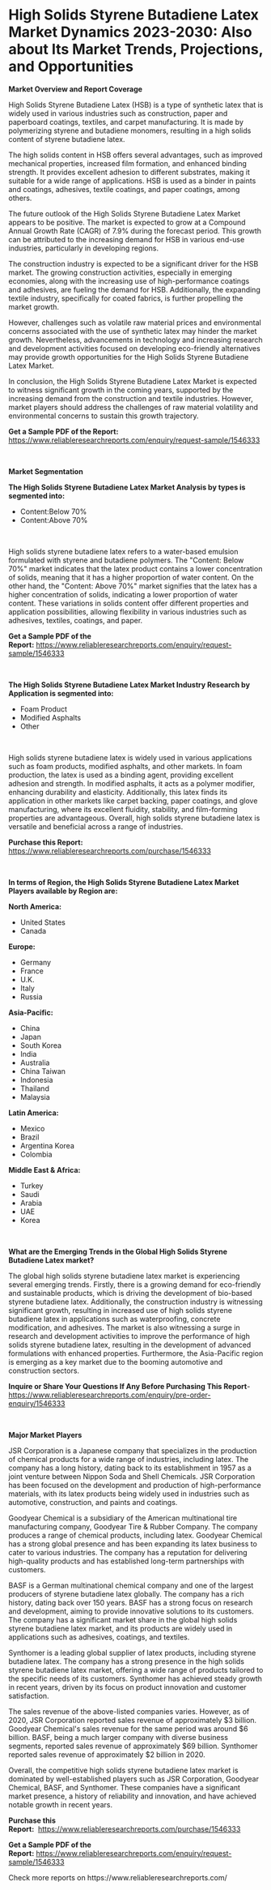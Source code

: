 <p><h1>High Solids Styrene Butadiene Latex Market Dynamics 2023-2030: Also about Its Market Trends, Projections, and Opportunities</h1></p><p><strong>Market Overview and Report Coverage</strong></p>
<p><p>High Solids Styrene Butadiene Latex (HSB) is a type of synthetic latex that is widely used in various industries such as construction, paper and paperboard coatings, textiles, and carpet manufacturing. It is made by polymerizing styrene and butadiene monomers, resulting in a high solids content of styrene butadiene latex.</p><p>The high solids content in HSB offers several advantages, such as improved mechanical properties, increased film formation, and enhanced binding strength. It provides excellent adhesion to different substrates, making it suitable for a wide range of applications. HSB is used as a binder in paints and coatings, adhesives, textile coatings, and paper coatings, among others.</p><p>The future outlook of the High Solids Styrene Butadiene Latex Market appears to be positive. The market is expected to grow at a Compound Annual Growth Rate (CAGR) of 7.9% during the forecast period. This growth can be attributed to the increasing demand for HSB in various end-use industries, particularly in developing regions.</p><p>The construction industry is expected to be a significant driver for the HSB market. The growing construction activities, especially in emerging economies, along with the increasing use of high-performance coatings and adhesives, are fueling the demand for HSB. Additionally, the expanding textile industry, specifically for coated fabrics, is further propelling the market growth.</p><p>However, challenges such as volatile raw material prices and environmental concerns associated with the use of synthetic latex may hinder the market growth. Nevertheless, advancements in technology and increasing research and development activities focused on developing eco-friendly alternatives may provide growth opportunities for the High Solids Styrene Butadiene Latex Market.</p><p>In conclusion, the High Solids Styrene Butadiene Latex Market is expected to witness significant growth in the coming years, supported by the increasing demand from the construction and textile industries. However, market players should address the challenges of raw material volatility and environmental concerns to sustain this growth trajectory.</p></p>
<p><strong>Get a Sample PDF of the Report:</strong> <a href="https://www.reliableresearchreports.com/enquiry/request-sample/1546333">https://www.reliableresearchreports.com/enquiry/request-sample/1546333</a></p>
<p>&nbsp;</p>
<p><strong>Market Segmentation</strong></p>
<p><strong>The High Solids Styrene Butadiene Latex Market Analysis by types is segmented into:</strong></p>
<p><ul><li>Content:Below 70%</li><li>Content:Above 70%</li></ul></p>
<p>&nbsp;</p>
<p><p>High solids styrene butadiene latex refers to a water-based emulsion formulated with styrene and butadiene polymers. The "Content: Below 70%" market indicates that the latex product contains a lower concentration of solids, meaning that it has a higher proportion of water content. On the other hand, the "Content: Above 70%" market signifies that the latex has a higher concentration of solids, indicating a lower proportion of water content. These variations in solids content offer different properties and application possibilities, allowing flexibility in various industries such as adhesives, textiles, coatings, and paper.</p></p>
<p><strong>Get a Sample PDF of the Report:</strong>&nbsp;<a href="https://www.reliableresearchreports.com/enquiry/request-sample/1546333">https://www.reliableresearchreports.com/enquiry/request-sample/1546333</a></p>
<p>&nbsp;</p>
<p><strong>The High Solids Styrene Butadiene Latex Market Industry Research by Application is segmented into:</strong></p>
<p><ul><li>Foam Product</li><li>Modified Asphalts</li><li>Other</li></ul></p>
<p>&nbsp;</p>
<p><p>High solids styrene butadiene latex is widely used in various applications such as foam products, modified asphalts, and other markets. In foam production, the latex is used as a binding agent, providing excellent adhesion and strength. In modified asphalts, it acts as a polymer modifier, enhancing durability and elasticity. Additionally, this latex finds its application in other markets like carpet backing, paper coatings, and glove manufacturing, where its excellent fluidity, stability, and film-forming properties are advantageous. Overall, high solids styrene butadiene latex is versatile and beneficial across a range of industries.</p></p>
<p><strong>Purchase this Report:</strong>&nbsp; <a href="https://www.reliableresearchreports.com/purchase/1546333">https://www.reliableresearchreports.com/purchase/1546333</a></p>
<p>&nbsp;</p>
<p><strong>In terms of Region, the High Solids Styrene Butadiene Latex Market Players available by Region are:</strong></p>
<p>
    <p> <strong> North America: </strong>
        <ul>
            <li>United States</li>
            <li>Canada</li>
        </ul>
        </p> 
    <p> <strong> Europe: </strong>
        <ul>
            <li>Germany</li>
            <li>France</li>
            <li>U.K.</li>
            <li>Italy</li>
            <li>Russia</li>
        </ul>
        </p> 
    <p> <strong> Asia-Pacific: </strong>
        <ul>
            <li>China</li>
            <li>Japan</li>
            <li>South Korea</li>
            <li>India</li>
            <li>Australia</li>
            <li>China Taiwan</li>
            <li>Indonesia</li>
            <li>Thailand</li>
            <li>Malaysia</li>
        </ul>
        </p> 
    <p> <strong> Latin America: </strong>
        <ul>
            <li>Mexico</li>
            <li>Brazil</li>
            <li>Argentina Korea</li>
            <li>Colombia</li>
        </ul>
        </p> 
    <p> <strong> Middle East & Africa: </strong>
        <ul>
            <li>Turkey</li>
            <li>Saudi</li>
            <li>Arabia</li>
            <li>UAE</li>
            <li>Korea</li>
        </ul>
    </p>
    </p>
<p>&nbsp;</p>
<p><strong>What are the Emerging Trends in the Global High Solids Styrene Butadiene Latex market?</strong></p>
<p><p>The global high solids styrene butadiene latex market is experiencing several emerging trends. Firstly, there is a growing demand for eco-friendly and sustainable products, which is driving the development of bio-based styrene butadiene latex. Additionally, the construction industry is witnessing significant growth, resulting in increased use of high solids styrene butadiene latex in applications such as waterproofing, concrete modification, and adhesives. The market is also witnessing a surge in research and development activities to improve the performance of high solids styrene butadiene latex, resulting in the development of advanced formulations with enhanced properties. Furthermore, the Asia-Pacific region is emerging as a key market due to the booming automotive and construction sectors.</p></p>
<p><strong>Inquire or Share Your Questions If Any Before Purchasing This Report</strong>- <a href="https://www.reliableresearchreports.com/enquiry/pre-order-enquiry/1546333">https://www.reliableresearchreports.com/enquiry/pre-order-enquiry/1546333</a></p>
<p>&nbsp;</p>
<p><strong>Major Market Players</strong></p>
<p><p>JSR Corporation is a Japanese company that specializes in the production of chemical products for a wide range of industries, including latex. The company has a long history, dating back to its establishment in 1957 as a joint venture between Nippon Soda and Shell Chemicals. JSR Corporation has been focused on the development and production of high-performance materials, with its latex products being widely used in industries such as automotive, construction, and paints and coatings.</p><p>Goodyear Chemical is a subsidiary of the American multinational tire manufacturing company, Goodyear Tire & Rubber Company. The company produces a range of chemical products, including latex. Goodyear Chemical has a strong global presence and has been expanding its latex business to cater to various industries. The company has a reputation for delivering high-quality products and has established long-term partnerships with customers.</p><p>BASF is a German multinational chemical company and one of the largest producers of styrene butadiene latex globally. The company has a rich history, dating back over 150 years. BASF has a strong focus on research and development, aiming to provide innovative solutions to its customers. The company has a significant market share in the global high solids styrene butadiene latex market, and its products are widely used in applications such as adhesives, coatings, and textiles.</p><p>Synthomer is a leading global supplier of latex products, including styrene butadiene latex. The company has a strong presence in the high solids styrene butadiene latex market, offering a wide range of products tailored to the specific needs of its customers. Synthomer has achieved steady growth in recent years, driven by its focus on product innovation and customer satisfaction.</p><p>The sales revenue of the above-listed companies varies. However, as of 2020, JSR Corporation reported sales revenue of approximately $3 billion. Goodyear Chemical's sales revenue for the same period was around $6 billion. BASF, being a much larger company with diverse business segments, reported sales revenue of approximately $69 billion. Synthomer reported sales revenue of approximately $2 billion in 2020.</p><p>Overall, the competitive high solids styrene butadiene latex market is dominated by well-established players such as JSR Corporation, Goodyear Chemical, BASF, and Synthomer. These companies have a significant market presence, a history of reliability and innovation, and have achieved notable growth in recent years.</p></p>
<p><strong>Purchase this Report:</strong>&nbsp;&nbsp;<a href="https://www.reliableresearchreports.com/purchase/1546333">https://www.reliableresearchreports.com/purchase/1546333</a></p>
<p></p>
<p><strong>Get a Sample PDF of the Report:</strong>&nbsp;<a href="https://www.reliableresearchreports.com/enquiry/request-sample/1546333">https://www.reliableresearchreports.com/enquiry/request-sample/1546333</a></p>
<p>Check more reports on https://www.reliableresearchreports.com/</p>